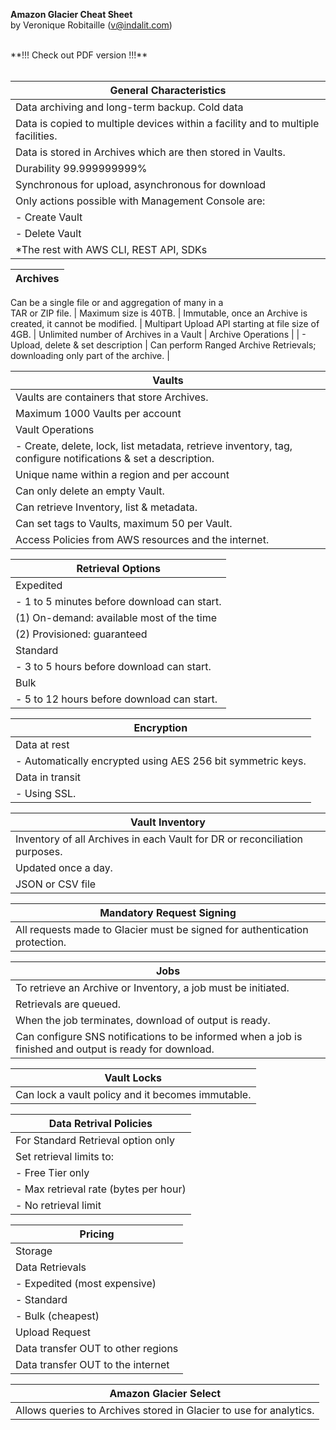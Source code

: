 **Amazon Glacier Cheat Sheet**  
by Veronique Robitaille (v@indalit.com) 
  
<br />
**!!! Check out PDF version !!!**
<br />
<br />


General Characteristics	|
----------------------- |
Data archiving and long-term backup.  Cold data	|
Data is copied to multiple devices within a facility and to multiple facilities. |
Data is stored in Archives which are then stored in	Vaults.	|
Durability 99.999999999% |
Synchronous for upload, asynchronous for download |
Only actions possible with Management Console are: |
   |	- Create Vault |
   |	- Delete Vault |
   |	*The rest with AWS CLI, REST API, SDKs |


Archives |
-------- |
Can be a single file or and aggregation of many in a 	
TAR or ZIP file. |
Maximum size is 40TB. |	
Immutable, once an Archive is created, it cannot be	
modified. |
Multipart Upload API starting at file size of 4GB. |
Unlimited number of Archives in a Vault	|
Archive Operations |
   |	- Upload, delete & set description |
Can perform Ranged Archive Retrievals; downloading only part of the archive. |
	

Vaults |
------ |
Vaults are containers that store Archives. |
Maximum 1000 Vaults per account	|
Vault Operations |
   |	- Create, delete, lock, list metadata, retrieve inventory, tag, configure notifications & set a description. |
Unique name within a region and per account	|
Can only delete an empty Vault.	|
Can retrieve Inventory, list & metadata. |
Can set tags to Vaults, maximum 50 per Vault. |
Access Policies from AWS resources and the internet. |
	
Retrieval Options |
----------------- |
Expedited |
   |	 - 1 to 5 minutes before download can start. |
   |     (1) On-demand: available most of the time |
   |     (2) Provisioned: guaranteed |
Standard |
   |     - 3 to 5 hours before download can start. |
Bulk |
   |	 - 5 to 12 hours before download can start. |


Encryption |
---------- |
Data at rest |
   |	 - Automatically encrypted using AES 256 bit symmetric keys. |
Data in transit	|
   |	 - Using SSL. |
	
Vault Inventory |
--------------- |
Inventory of all Archives in each Vault for DR or reconciliation purposes. |
Updated once a day. |
JSON or CSV file |
	
Mandatory Request Signing |
------------------------- |
All requests made to Glacier must be signed for authentication protection. |
	
Jobs |
---- |
To retrieve an Archive or Inventory, a job must be initiated. |	
Retrievals are queued. |
When the job terminates, download of output is ready. |
Can configure SNS notifications to be informed when	a job is finished and output is ready for download. |
	
Vault Locks	|
----------- |
Can lock a vault policy and it becomes immutable. |
	
Data Retrival Policies |
---------------------- |
For Standard Retrieval option only |
Set retrieval limits to: |	
   |	- Free Tier only |
   |	- Max retrieval rate (bytes per hour) |
   |	- No retrieval limit |
	
Pricing	|
------- |
Storage	|
Data Retrievals	|
   |	- Expedited (most expensive)
   |	- Standard
   |	- Bulk (cheapest)
Upload Request |
Data transfer OUT to other regions |
Data transfer OUT to the internet |
	
Amazon Glacier Select |
--------------------- |
Allows  queries to Archives stored in Glacier to use for analytics.	|